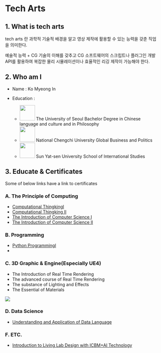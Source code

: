 # Tech Arts

## 1. What is tech arts

tech arts 란 과학적 기술적 배경을 알고 영상 제작에 활용할 수 있는 능력을 갖춘 직업을 의미한다.

예술적 능력 + CG 기술의 이해를 갖추고 CG 소프트웨어의 스크립트나 플러그인 개발 API를 활용하여 복잡한 물리 시뮬레이션이나 효율적인 리깅 제작이 가능해야 한다. 

## 2. Who am I

* Name : Ko Myeong In 

* Education : 
  * <img src = "https://media-exp1.licdn.com/dms/image/C560BAQE-trHdZRUljw/company-logo_200_200/0?e=1592438400&v=beta&t=8a2a0qWETN8KLxXFqsYSXu9Oux9zuw4JEj7KJGuSFU0" width="50px"> The University of Seoul
     Bachelor Degree in Chinese language and culture and  in Philosophy
  * <img src = "https://media-exp1.licdn.com/dms/image/C4E0BAQE9jKAkhYv11A/company-logo_200_200/0?e=1592438400&v=beta&t=uM9zW18o7Uz7jPYlS0JfbLczw9Fqz-3Qjl7aILX1OQc" width ="50px"> National Chengchi University
    Global Business and Politics
  * <img src = "https://media-exp1.licdn.com/dms/image/C4D0BAQH7CXPb4co58A/company-logo_200_200/0?e=1592438400&v=beta&t=mrnpmDR6Fop0ou7jyTvLQ1E8m2iqw6uGcMRDXezf2o0" width = "50px"> Sun Yat-sen University
    School of International Studies

## 3. Educate & Certificates

Some of below links have a link to certificates 

### A. The Principle of Computing
* [Computational ThingkingⅠ](https://pabi.smartlearn.io/certificates/ee6ed85fadd641848a1d37a965332ec8)
* [Computational Thingking Ⅱ](https://pabi.smartlearn.io/certificates/5c23c5abad0d4fcd9a9c22c809de8ca9)
* [The Introduction of Computer Science Ⅰ](https://pabi.smartlearn.io/certificates/044e8a5e16fd455fb8983c79066c2fb2)
* [The Introduction of Computer Science Ⅱ](https://pabi.smartlearn.io/certificates/3f47ac523c4a4230b6175f4992e0596f)

### B. Programming 

* [Python ProgrammingⅠ](https://pabi.smartlearn.io/certificates/8ecaf7d590ad458b849dc1859af41aed) 
* 

### C. 3D Graphic & Engine(Especially UE4)

* The Introduction of Real Time Rendering
* The advanced course of Real Time Rendering
* The substance of Lighting and Effects
* The Essential of Materials

<img src = "https://postfiles.pstatic.net/MjAyMDAzMTNfMjMy/MDAxNTg0MDc1ODU5MzM2.ko6Z7HcOtcNhyrGwW48JaqUNkZ8o5zFSqW6IJmlIDD8g.rttwV3-8ytdkeKNH3j-hxUR3EdyJv2RgT1iltBwc67wg.PNG.skykmi1403/image.png?type=w773">

### D. Data Science

* [Understanding and Application of Data Language](http://www.kmooc.kr/certificates/cca06dd24d8b4a4f92cb9efcbf85434e)

### F. ETC.

*  [Introduction to Living Lab Design with ICBM+AI Technology](http://www.kmooc.kr/certificates/6f638485adf84ae3b0bb0e898feac069)

